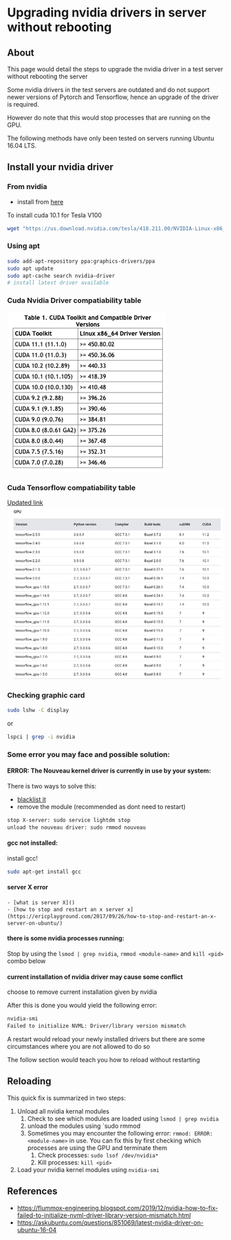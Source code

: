 # Upgrading nvidia drivers in server without rebooting
## About
This page would detail the steps to upgrade the nvidia driver in a test server without rebooting the server

Some nvidia drivers in the test servers are outdated and do not support newer versions of Pytorch and Tensorflow, hence an upgrade of the driver is required. 

However do note that this would stop processes that are running on the GPU.

The following methods have only been tested on servers running Ubuntu 16.04 LTS.

## Install your nvidia driver 
### From nvidia
- install from [here](https://www.nvidia.com/Download/index.aspx?lang=en-us)

To install cuda 10.1 for Tesla V100
```bash
wget "https://us.download.nvidia.com/tesla/418.211.00/NVIDIA-Linux-x86_64-418.211.00.run" -e use_proxy=yes -e https_proxy=${YOUR_PROXY}
```

### Using apt
```bash
sudo add-apt-repository ppa:graphics-drivers/ppa
sudo apt update 
sudo apt-cache search nvidia-driver
# install latest driver available
```

### Cuda Nvidia Driver compatiability table
![table](cuda_nvidia_driver_compatibility_table.png)

### Cuda Tensorflow compatiability table
[Updated link](https://www.tensorflow.org/install/source#gpu)
![table](cuda_tensorflow_compatibility_table.png)
### Checking graphic card
```bash
sudo lshw -C display
```
or
```bash
lspci | grep -i nvidia
```

### Some error you may face and possible solution:
#### ERROR: The Nouveau kernel driver is currently in use by your system:

There is two ways to solve this:
- [blacklist it](https://askubuntu.com/questions/841876/how-to-disable-nouveau-kernel-driver)
- remove the module (recommended as dont need to restart)
```bash
stop X-server: sudo service lightdm stop
unload the nouveau driver: sudo rmmod nouveau
```

#### gcc not installed:
install gcc!
```bash
sudo apt-get install gcc
```
#### server X error
    - [what is server X]()
    - [how to stop and restart an x server x](https://ericplayground.com/2017/09/26/how-to-stop-and-restart-an-x-server-on-ubuntu/)

#### there is some nvidia processes running:
Stop by using the `lsmod | grep nvidia`, `rmmod <module-name>` and `kill <pid>` combo below

#### current installation of nvidia driver may cause some conflict
choose to remove current installation given by nvidia

After this is done you would yield the following error:
```bash
nvidia-smi
Failed to initialize NVML: Driver/library version mismatch
```
A restart would reload your newly installed drivers but there are some circumstances where you are not allowed to do so

The follow section would teach you how to reload without restarting
## Reloading 
This quick fix is summarized in two steps:
1. Unload all nvidia kernal modules
    1. Check to see which modules are loaded using `lsmod | grep nvidia`
    1. unload the modules using `sudo rmmod <module-name>
    1. Sometimes you may encounter the following error: `rmmod: ERROR: <module-name>` in use. You can fix this by first checking which processes are using the GPU and terminate them
        1. Check processes: `sudo lsof /dev/nvidia*`
        1. Kill processes: `kill <pid>`
1. Load your nvidia kernel modules using `nvidia-smi`

## References
- https://flummox-engineering.blogspot.com/2019/12/nvidia-how-to-fix-failed-to-initialize-nvml-driver-library-version-mismatch.html
- https://askubuntu.com/questions/851069/latest-nvidia-driver-on-ubuntu-16-04